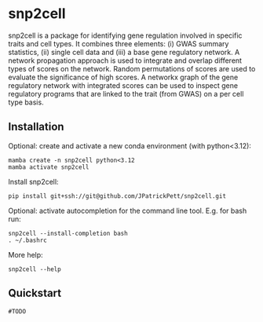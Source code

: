 # snp2cell

snp2cell is a package for identifying gene regulation involved in specific traits and cell types.
It combines three elements: (i) GWAS summary statistics, (ii) single cell data and (iii) a base gene regulatory network.
A network propagation approach is used to integrate and overlap different types of scores on the network.
Random permutations of scores are used to evaluate the significance of high scores. 
A networkx graph of the gene regulatory network with integrated scores can be used to inspect gene regulatory programs that are linked to the trait (from GWAS) on a per cell type basis.

## Installation

Optional: create and activate a new conda environment (with python<3.12):
```commandline
mamba create -n snp2cell python<3.12
mamba activate snp2cell
```

Install snp2cell:
```commandline
pip install git+ssh://git@github.com/JPatrickPett/snp2cell.git
```

Optional: activate autocompletion for the command line tool.
E.g. for bash run:
```commandline
snp2cell --install-completion bash
. ~/.bashrc
```

More help:
```commandline
snp2cell --help
```

## Quickstart

```commandline
#TODO
```